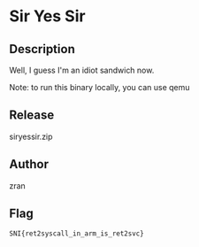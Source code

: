 # Sir Yes Sir

## Description
Well, I guess I'm an idiot sandwich now.

Note: to run this binary locally, you can use qemu

## Release
siryessir.zip

## Author
zran

## Flag
`SNI{ret2syscall_in_arm_is_ret2svc}`
